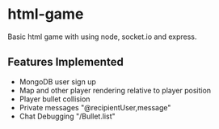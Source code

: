 # html-game
Basic html game with using node, socket.io and express.
## Features Implemented
- MongoDB user sign up
- Map and other player rendering relative to player position
- Player bullet collision
- Private messages "@recipientUser,message"
- Chat Debugging "/Bullet.list"

